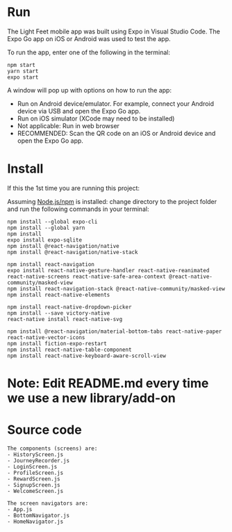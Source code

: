# Run

The Light Feet mobile app was built using Expo in Visual Studio Code.
The Expo Go app on iOS or Android was used to test the app.

To run the app, enter one of the following in the terminal:
```shell
npm start
yarn start
expo start
```

A window will pop up with options on how to run the app:
- Run on Android device/emulator. For example, connect your Android device via USB and open the Expo Go app.
- Run on iOS simulator (XCode may need to be installed)
- Not applicable: Run in web browser
- RECOMMENDED: Scan the QR code on an iOS or Android device and open the Expo Go app.

# Install

If this the 1st time you are running this project:

Assuming [Node.js/npm](https://nodejs.org/en/) is installed: change directory
to the project folder and run the following commands in your terminal:

```shell
npm install --global expo-cli
npm install --global yarn
npm install
expo install expo-sqlite
npm install @react-navigation/native
npm install @react-navigation/native-stack

npm install react-navigation
expo install react-native-gesture-handler react-native-reanimated react-native-screens react-native-safe-area-context @react-native-community/masked-view
npm install react-navigation-stack @react-native-community/masked-view
npm install react-native-elements

npm install react-native-dropdown-picker
npm install --save victory-native
react-native install react-native-svg

npm install @react-navigation/material-bottom-tabs react-native-paper react-native-vector-icons
npm install fiction-expo-restart
npm install react-native-table-component
npm install react-native-keyboard-aware-scroll-view
```

# Note: Edit README.md every time we use a new library/add-on


# Source code
```shell
The components (screens) are:
- HistoryScreen.js
- JourneyRecorder.js
- LoginScreen.js
- ProfileScreen.js
- RewardScreen.js
- SignupScreen.js
- WelcomeScreen.js

The screen navigators are:
- App.js
- BottomNavigator.js
- HomeNavigator.js
```